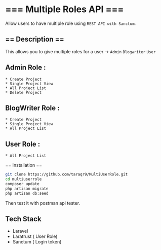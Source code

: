 # === Multiple Roles API ===

Allow users to have multiple role using `REST API with Sanctum`.

## == Description ==

This allows you to give multiple roles for a user ->
`Admin`
`Blogwriter`
`User`

## Admin Role : 
    * Create Project
    * Single Project View
    * All Project List
    * Delete Project
    
## BlogWriter Role :
    * Create Project
    * Single Project View
    * All Project List
    
## User Role :
    * All Project List

== Installation ==
```bash
git clone https://github.com/taraqr9/MultiUserRole.git
cd multiuserrole
composer update
php artisan migrate
php artisan db:seed
```
Then test it with postman api tester.

## Tech Stack
* Laravel 
* Laratrust ( User Role)
* Sanctum ( Login token)



